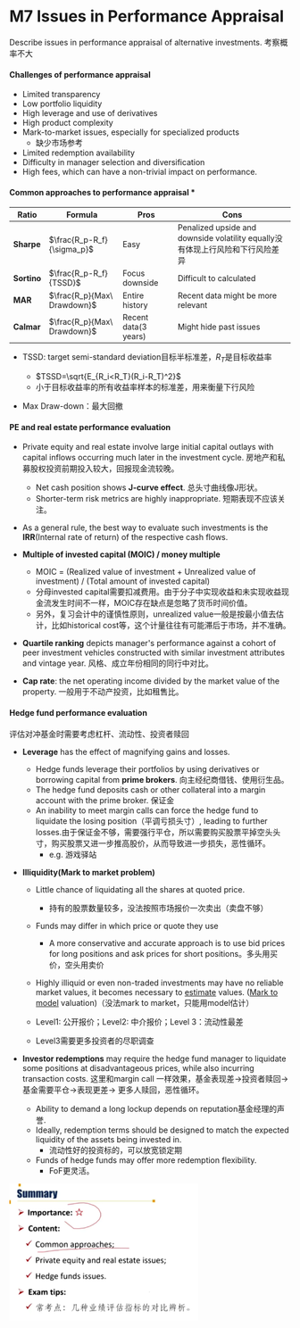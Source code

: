 # M7 Issues in Performance Appraisal

Describe issues in performance appraisal of alternative investments. 考察概率不大

#### Challenges of performance appraisal

- Limited transparency
- Low portfolio liquidity
- High leverage and use of derivatives
- High product complexity
- Mark-to-market issues, especially for specialized products
  - 缺少市场参考
- Limited redemption availability
- Difficulty in manager selection and diversification
- High fees, which can have a non-trivial impact on performance.

#### Common approaches to performance appraisal \*

| Ratio       | Formula                     | Pros                 | Cons                                                         |
| ----------- | --------------------------- | -------------------- | ------------------------------------------------------------ |
| **Sharpe**  | $\frac{R_p-R_f}{\sigma_p}$  | Easy                 | Penalized upside and downside volatility equally没有体现上行风险和下行风险差异 |
| **Sortino** | $\frac{R_p-R_f}{TSSD}$      | Focus downside       | Difficult to calculated                                      |
| **MAR**     | $\frac{R_p}{Max\ Drawdown}$ | Entire history       | Recent data might be more relevant                           |
| **Calmar**  | $\frac{R_p}{Max\ Drawdown}$ | Recent data(3 years) | Might hide past issues                                       |

- TSSD: target semi-standard deviation目标半标准差，$R_T$是目标收益率
  - $TSSD=\sqrt{E_{R_i<R_T}(R_i-R_T)^2}$
  - 小于目标收益率的所有收益率样本的标准差，用来衡量下行风险

- Max Draw-down：最大回撤

#### PE and real estate performance evaluation

- Private equity and real estate involve large initial capital outlays with capital inflows occurring much later in the investment cycle. 房地产和私募股权投资前期投入较大，回报现金流较晚。
  - Net cash position shows **J-curve effect**. 总头寸曲线像J形状。
  - Shorter-term risk metrics are highly inappropriate. 短期表现不应该关注。
- As a general rule, the best way to evaluate such investments is the **IRR**(Internal rate of return) of the respective cash flows.

- **Multiple of invested capital (MOIC) / money multiple**
  - MOIC = (Realized value of investment  + Unrealized value of investment) / (Total amount of invested capital)
  - 分母invested capital需要扣减费用。由于分子中实现收益和未实现收益现金流发生时间不一样，MOIC存在缺点是忽略了货币时间价值。
  - 另外，复习会计中的谨慎性原则，unrealized value一般是按最小值去估计，比如historical cost等，这个计量往往有可能滞后于市场，并不准确。
- **Quartile ranking** depicts manager's performance against a cohort of peer investment vehicles constructed with similar investment attributes and vintage year. 风格、成立年份相同的同行中对比。
- **Cap rate**: the net operating income divided by the market value of the property. 一般用于不动产投资，比如租售比。

#### Hedge fund performance evaluation

评估对冲基金时需要考虑杠杆、流动性、投资者赎回

- **Leverage** has the effect of magnifying gains and losses.
  - Hedge funds leverage their portfolios by using derivatives or borrowing capital from **prime brokers**. 向主经纪商借钱、使用衍生品。
  - The hedge fund deposits cash or other collateral into a margin account with the prime broker. 保证金
  - An inability to meet margin calls can force the hedge fund to liquidate the losing position（平调亏损头寸）, leading to further losses.由于保证金不够，需要强行平仓，所以需要购买股票平掉空头头寸，购买股票又进一步推高股价，从而导致进一步损失，恶性循环。
    - e.g. 游戏驿站

- **Illiquidity(Mark to market problem)**

  - Little chance of liquidating all the shares at quoted price.
    - 持有的股票数量较多，没法按照市场报价一次卖出（卖盘不够）
  - Funds may differ in which price or quote they use
    - A more conservative and accurate approach is to use bid prices for long positions and ask prices for short positions。多头用买价，空头用卖价
  - Highly illiquid or even non-traded investments may have no reliable market values, it becomes necessary to <u>estimate</u> values. (<u>Mark to model</u> valuation)（没法mark to market，只能用model估计）

  - Level1: 公开报价；Level2: 中介报价；Level 3：流动性最差
  - Level3需要更多投资者的尽职调查

- **Investor redemptions** may require the hedge fund manager to liquidate some positions at disadvantageous prices, while also incurring transaction costs. 这里和margin call 一样效果，基金表现差->投资者赎回->基金需要平仓->表现更差->
  更多人赎回，恶性循环。
  - Ability to demand a long lockup depends on reputation基金经理的声誉.
  - Ideally, redemption terms should be designed to match the expected liquidity of the assets being invested in.
    - 流动性好的投资标的，可以放宽锁定期
  - Funds of hedge funds may offer more redemption flexibility. 
    - FoF更灵活。

<img src="./assets/image-20230626212617869.png" alt="image-20230626212617869" style="zoom:33%;" />



































